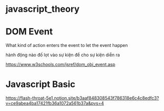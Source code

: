 # javascript_theory

# DOM Event

What kind of action enters the event to let the event happen

hành động nào đố lọt vào sự kiện để cho sự kiện diễn ra 

https://www.w3schools.com/jsref/dom_obj_event.asp

# Javascript Basic

https://flash-throat-5e1.notion.site/b3aaf848308543f786318e6c4c8edfc3?v=ce9abea4ba17421fb36a1072a561b37a&pvs=4
